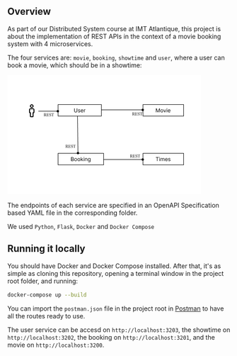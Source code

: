 ## Overview

As part of our Distributed System course at IMT Atlantique, this project is about the implementation of REST APIs in the context of a movie booking system with 4 microservices.

The four services are: `movie`, `booking`, `showtime` and `user`, where a user can book a movie, which should be in a showtime:

![Architecture illustration](./architecture.png)

The endpoints of each service are specified in an OpenAPI Specification based YAML file in the corresponding folder.

We used `Python`, `Flask`, `Docker` and `Docker Compose`

## Running it locally

You should have Docker and Docker Compose installed. After that, it's as simple as cloning this repository, opening a terminal window in the project root folder, and running:

```sh
docker-compose up --build
```

You can import the `postman.json` file in the project root in [Postman](https://www.postman.com) to have all the routes ready to use.

The user service can be accesd on `http://localhost:3203`, the showtime on `http://localhost:3202`, the booking on `http://localhost:3201`, and the movie on `http://localhost:3200`.
